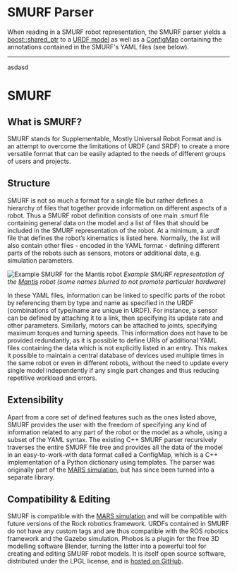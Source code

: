 # SMURF Parser

When reading in a SMURF robot representation, the SMURF parser yields a [boost::shared_ptr](http://www.boost.org/doc/libs/1_57_0/libs/smart_ptr/shared_ptr.htm) to a [URDF model](https://github.com/ros/urdfdom_headers/blob/master/urdf_model/include/urdf_model/model.h) as well as a [ConfigMap](https://github.com/rock-simulation/configmaps) containing the annotations contained in the SMURF's YAML files (see below).

---
asdasd

# SMURF

## What is SMURF?

SMURF stands for Supplementable, Mostly Universal Robot Format and is an attempt to overcome the limitations of URDF (and SRDF) to create a more versatile format that can be easily adapted to the needs of different groups of users and projects.


## Structure

SMURF is not so much a format for a single file but rather defines a hierarchy of files that together provide information on different aspects of a robot. Thus a SMURF robot definition consists of one main .smurf file containing general data on the model and a list of files that should be included in the SMURF representation of the robot. At a minimum, a .urdf file that defines the robot’s kinematics is listed here. Normally, the list will also contain other files - encoded in the YAML format - defining different parts of the robots such as sensors, motors or additional data, e.g. simulation parameters.

![Example SMURF for the Mantis robot](images/example_robot_model.png)
*Example SMURF representation of the [Mantis](http://robotik.dfki-bremen.de/en/research/projects/limes-1.html) robot (some names blurred to not promote particular hardware)*

In these YAML files, information can be linked to specific parts of the robot by referencing them by type and name as specified in the URDF (combinations of type/name are unique in URDF). For instance, a sensor can be defined by attaching it to a link, then specifying its update rate and other parameters. Similarly, motors can be attached to joints, specifying maximum torques and turning speeds. This information does not have to be provided redundantly, as it is possible to define URIs of additional YAML files containing the data which is not explicitly listed in an entry. This makes it possible to maintain a central database of devices used multiple times in the same robot or even in different robots, without the need to update every single model independently if any single part changes and thus reducing repetitive workload and errors.


## Extensibility

Apart from a core set of defined features such as the ones listed above, SMURF provides the user with the freedom of specifying any kind of information related to any part of the robot or the model as a whole, using a subset of the YAML syntax. The existing C++ SMURF parser recursively traverses the entire SMURF file tree and provides all the data of the model in an easy-to-work-with data format called a ConfigMap, which is a C++ implementation of a Python dictionary using templates. The parser was originally part of the [MARS simulation](http://github.com/rock-simulation/mars), but has since been turned into a separate library.


## Compatibility & Editing

SMURF is compatible with the [MARS simulation](http://github.com/rock-simulation/mars) and will be compatible with future versions of the Rock robotics framework. URDFs contained in SMURF do not have any custom tags and are thus compatible with the ROS robotics framework and the Gazebo simulation.
Phobos is a plugin for the free 3D modelling software Blender, turning the latter into a powerful tool for creating and editing SMURF robot models. It is itself open source software, distributed under the LPGL license, and is [hosted on GitHub](http://github.com/rock-simulation/phobos).
